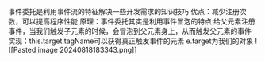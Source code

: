 事件委托是利用事件流的特征解决一些开发需求的知识技巧
优点：减少注册次数，可以提高程序性能
原理：事件委托其实是利用事件冒泡的特点
给父元素注册事件，当我们触发子元素的时候，会冒泡到父元素身上，从而触发父元素的事件
实现：this.target.tagName可以获得真正触发事件的元素
e.target为我们的对象
![[Pasted image 20240818183343.png]]